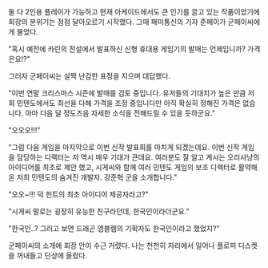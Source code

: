 둘 다 2인용 플레이가 가능하고 현재 아케이드에서도 큰 인기를 끌고 있는 작품이었기에 회장의 분위기는 점점 달아오르기 시작했다. 그때 패미통신의 기자 준페이가 군페이씨에게 물었다.

"혹시 예전에 카린의 전설에서 발표하신 신형 휴대용 게임기의 발매는 언제입니까? 가격은요!?"

그러자 군페이씨는 살짝 난감한 표정을 지으며 대답했다.

"이번 연말 크리스마스 시즌에 발매를 검토 중입니다. 유저들의 기대치가 높은 만큼 저희 민텐도에서도 최선을 다해 가격을 조정 중입니다만 아직 확실히 정해진 가격은 없습니다. 아마 다음 달 정도즈음 자세한 소식을 전해드릴 수 있을 듯하군요."

"오오오!!!"

"그럼 다음 게임을 마지막으로 이번 신작 발표회를 마치게 되겠는데요. 이번 신작 게임을 담당하는 디렉터는 저 역시 매우 기대가 큰데요. 여러분도 잘 알고 계시는 오리사냥의 아이디어를 최초로 제안 했고, 시게씨와 함께 여러 민텐도 게임의 보조 디렉터로 활약해온 저희 민텐도의 숨겨진 개발자. 강준혁 군을 소개합니다."

"오오~!!! 덕 헌트의 최초 아이디어 제공자라고?"

"시게씨 말로는 굉장히 유능한 친구라던데, 한국인이라더군요."

"한국인..? 그러고 보면 드래곤 엠블렘의 기획자도 한국인이라고 했었지?"

군페이씨의 소개에 회장 안이 수근 거렸다. 나는 천천히 자리에서 일어나 플로피 디스켓을 꺼내들고 단상에 올랐다. 